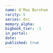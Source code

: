 ```yaml
---
name: Q'Mau Burnham
rarity: 5
series: dsc
memory_alpha:
bigbook_tier: -1
in_portal:
date:
published: true
---
```



